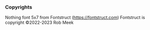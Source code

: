 

### Copyrights

Nothing font 5x7 from Fontstruct (https://fontstruct.com)
Fontstruct is copyright ©2022-2023 Rob Meek
